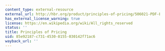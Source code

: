 ```yaml
---
content_type: external-resource
external_url: http://hbr.org/product/principles-of-pricing/506021-PDF-ENG
has_external_license_warning: true
license: https://en.wikipedia.org/wiki/All_rights_reserved
status: ''
title: Principles of Pricing
uid: 85e92187-c731-4530-8155-030142f71ac6
wayback_url: ''
---
```

